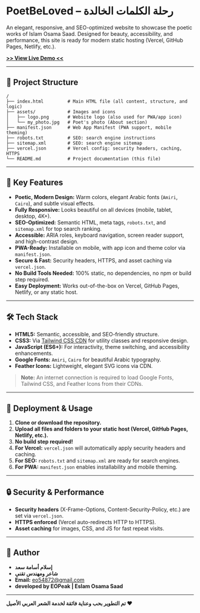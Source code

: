 # PoetBeLoved – رحلة الكلمات الخالدة

An elegant, responsive, and SEO-optimized website to showcase the poetic works of Islam Osama Saad. Designed for beauty, accessibility, and performance, this site is ready for modern static hosting (Vercel, GitHub Pages, Netlify, etc.).

[**>> View Live Demo <<**](https://poetbeloved.vercel.app/)

---

## 📁 Project Structure

```
/
├── index.html         # Main HTML file (all content, structure, and logic)
├── assets/            # Images and icons
│   ├── logo.png       # Website logo (also used for PWA/app icon)
│   └── my_photo.jpg   # Poet's photo (About section)
├── manifest.json      # Web App Manifest (PWA support, mobile theming)
├── robots.txt         # SEO: search engine instructions
├── sitemap.xml        # SEO: search engine sitemap
├── vercel.json        # Vercel config: security headers, caching, HTTPS
└── README.md          # Project documentation (this file)
```

---

## 🌟 Key Features

- **Poetic, Modern Design:** Warm colors, elegant Arabic fonts (`Amiri`, `Cairo`), and subtle visual effects.
- **Fully Responsive:** Looks beautiful on all devices (mobile, tablet, desktop, 4K+).
- **SEO-Optimized:** Semantic HTML, meta tags, `robots.txt`, and `sitemap.xml` for top search ranking.
- **Accessible:** ARIA roles, keyboard navigation, screen reader support, and high-contrast design.
- **PWA-Ready:** Installable on mobile, with app icon and theme color via `manifest.json`.
- **Secure & Fast:** Security headers, HTTPS, and asset caching via `vercel.json`.
- **No Build Tools Needed:** 100% static, no dependencies, no npm or build step required.
- **Easy Deployment:** Works out-of-the-box on Vercel, GitHub Pages, Netlify, or any static host.

---

## 🛠️ Tech Stack

- **HTML5:** Semantic, accessible, and SEO-friendly structure.
- **CSS3:** Via [Tailwind CSS CDN](https://cdn.tailwindcss.com) for utility classes and responsive design.
- **JavaScript (ES6+):** For interactivity, theme switching, and accessibility enhancements.
- **Google Fonts:** `Amiri`, `Cairo` for beautiful Arabic typography.
- **Feather Icons:** Lightweight, elegant SVG icons via CDN.

> **Note:** An internet connection is required to load Google Fonts, Tailwind CSS, and Feather Icons from their CDNs.

---

## 🚀 Deployment & Usage

1. **Clone or download the repository.**
2. **Upload all files and folders to your static host (Vercel, GitHub Pages, Netlify, etc.).**
3. **No build step required!**
4. **For Vercel:** `vercel.json` will automatically apply security headers and caching.
5. **For SEO:** `robots.txt` and `sitemap.xml` are ready for search engines.
6. **For PWA:** `manifest.json` enables installability and mobile theming.

---

## 🔒 Security & Performance

- **Security headers** (X-Frame-Options, Content-Security-Policy, etc.) are set via `vercel.json`.
- **HTTPS enforced** (Vercel auto-redirects HTTP to HTTPS).
- **Asset caching** for images, CSS, and JS for fast repeat visits.

---

## 👤 Author

- **إسلام أسامة سعد**
- **شاعر ومهندس تقني**
- **Email:** eo54872@gmail.com
- **developed by EOPeak | Eslam Osama Saad**

---

**تم التطوير بحب وعناية فائقة لخدمة الشعر العربي الأصيل ❤️**
